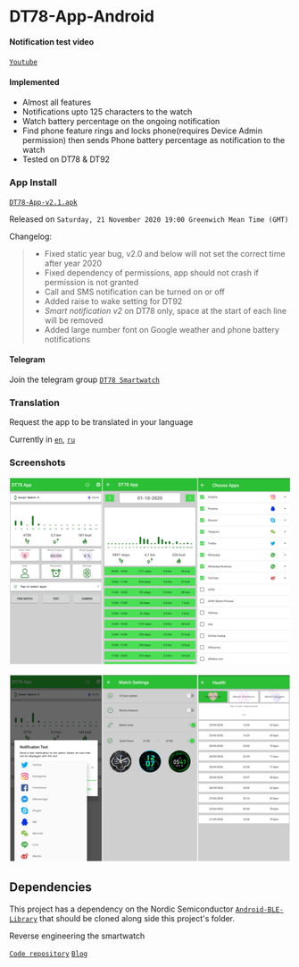# DT78-App-Android

#### Notification test video

[`Youtube`](https://youtu.be/2429i_2OC2A)

#### Implemented

* Almost all features
* Notifications upto 125 characters to the watch
* Watch battery percentage on the ongoing notification
* Find phone feature rings and locks phone(requires Device Admin permission) then sends Phone battery percentage as notification to the watch 
* Tested on DT78 & DT92

### App Install

[`DT78-App-v2.1.apk`](https://github.com/fbiego/DT78-App-Android/raw/master/app/release/DT78-App-v2.1.apk)

Released on `Saturday, 21 November 2020 19:00 Greenwich Mean Time (GMT)`

Changelog:
>+ Fixed static year bug, v2.0 and below will not set the correct time after year 2020
>+ Fixed dependency of permissions, app should not crash if permission is not granted
>+ Call and SMS notification can be turned on or off
>+ Added raise to wake setting for DT92
>+ *Smart notification v2* on DT78 only, space at the start of each line will be removed
>+ Added large number font on Google weather and phone battery notifications

#### Telegram

Join the telegram group [`DT78 Smartwatch`](https://t.me/dt78app)

### Translation

Request the app to be translated in your language

Currently in [`en`](https://github.com/fbiego/DT78-App-Android/blob/master/en.xml), [`ru`](https://github.com/fbiego/DT78-App-Android/blob/master/ru.xml)

### Screenshots

![1](dt78_app3.jpg?raw=true "3")

![2](dt78_app2.jpg?raw=true "2")

## Dependencies

This project has a dependency on the Nordic Semiconductor [`Android-BLE-Library`](https://github.com/NordicSemiconductor/Android-BLE-Library/tree/6011e63816b792505b68d78b1c32b572a8f056e3) that should be cloned along side this project's folder.


Reverse engineering the smartwatch

[`Code repository`](https://github.com/fbiego/dt78)   [`Blog`](http://www.biego.tech/dt78)

